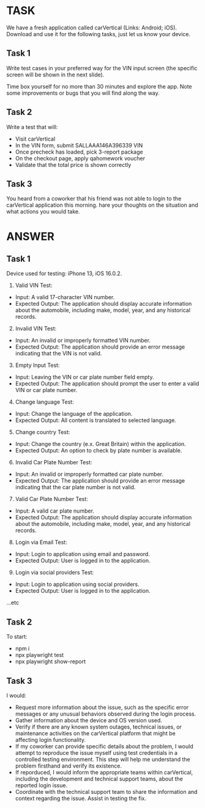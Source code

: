 # TASK
We have a fresh application called carVertical (Links: Android; iOS). Download and use it for the following tasks, just let us know your device.

## Task 1

Write test cases in your preferred way for the VIN input screen (the specific screen will be shown in the next slide).

Time box yourself for no more than 30 minutes and explore the app. Note some improvements or bugs that you will find along the way.

## Task 2

Write a test that will:
 - Visit carVertical
 - In the VIN form, submit SALLAAA146A396339 VIN
 - Once precheck has loaded, pick 3-report package
 - On the checkout page, apply qahomework voucher
 - Validate that the total price is shown correctly

## Task 3

You heard from a coworker that his friend was not able to login to the carVertical application this morning. 
hare your thoughts on the situation and what actions you would take.


# ANSWER

## Task 1

Device used for testing: iPhone 13, iOS 16.0.2.

1. Valid VIN Test:

 - Input: A valid 17-character VIN number.
 - Expected Output: The application should display accurate information about the automobile, including make, model, year, and any historical records.


2. Invalid VIN Test:

 - Input: An invalid or improperly formatted VIN number.
 - Expected Output: The application should provide an error message indicating that the VIN is not valid.


3. Empty Input Test:

 - Input: Leaving the VIN or car plate number field empty.
 - Expected Output: The application should prompt the user to enter a valid VIN or car plate number.


4. Change language Test:

 - Input: Change the language of the application.
 - Expected Output: All content is translated to selected language.


5. Change country Test:

 - Input: Change the country (e.x. Great Britain) within the application.
 - Expected Output: An option to check by plate number is available.


6. Invalid Car Plate Number Test:

 - Input: An invalid or improperly formatted car plate number.
 - Expected Output: The application should provide an error message indicating that the car plate number is not valid.


7. Valid Car Plate Number Test:

 - Input: A valid car plate number.
 - Expected Output: The application should display accurate information about the automobile, including make, model, year, and any historical records.


8. Login via Email Test:

 - Input: Login to application using email and password.
 - Expected Output: User is logged in to the application.


9. Login via social providers Test:

 - Input: Login to application using social providers.
 - Expected Output: User is logged in to the application.

...etc

## Task 2

To start:

 - npm i
 - npx playwright test
 - npx playwright show-report

## Task 3

I would:

- Request more information about the issue, such as the specific error messages or any unusual behaviors observed during the login process.
- Gather information about the device and OS version used.
- Verify if there are any known system outages, technical issues, or maintenance activities on the carVertical platform that might be affecting login functionality.
- If my coworker can provide specific details about the problem, I would attempt to reproduce the issue myself using test credentials in a controlled testing environment. This step will help me understand the problem firsthand and verify its existence.
- If reporduced, I would inform the appropriate teams within carVertical, including the development and technical support teams, about the reported login issue.
- Coordinate with the technical support team to share the information and context regarding the issue. Assist in testing the fix.
